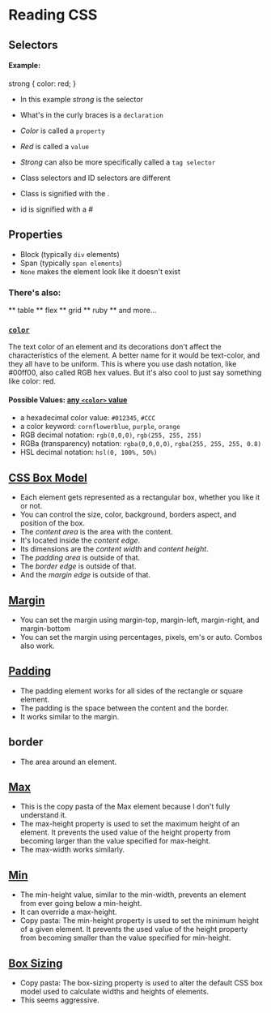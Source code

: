 # Reading CSS

## Selectors

#### Example:

strong {
  color: red;
}

* In this example _strong_ is the selector
* What's in the curly braces is a `declaration`
* _Color_ is called a `property`
* _Red_ is called a `value`
* _Strong_ can also be more specifically called a `tag selector`

* Class selectors and ID selectors are different
* Class is signified with the .
* id is signified with a #

## Properties

* Block (typically `div` elements)
* Span (typically `span elements`)
* `None` makes the element look like it doesn't exist

### There's also:
  ** table
  ** flex
  ** grid
  ** ruby
  ** and more...


### [`color`](https://developer.mozilla.org/en-US/docs/Web/CSS/color)

The text color of an element and its decorations don't affect the characteristics of the element.
A better name for it would be text-color, and they all have to be uniform.
This is where you use dash notation, like #00ff00, also called RGB hex values.
But it's also cool to just say something like color: red.

#### Possible Values: [any `<color>` value](https://developer.mozilla.org/en-US/docs/Web/CSS/color_value)

* a hexadecimal color value: `#012345`, `#CCC`
* a color keyword: `cornflowerblue`, `purple`, `orange`
* RGB decimal notation: `rgb(0,0,0)`, `rgb(255, 255, 255)`
* RGBa (transparency) notation: `rgba(0,0,0,0)`, `rgba(255, 255, 255, 0.8)`
* HSL decimal notation: `hsl(0, 100%, 50%)`

## [CSS Box Model](https://developer.mozilla.org/en-US/docs/Web/CSS/CSS_Box_Model/Introduction_to_the_CSS_box_model)

* Each element gets represented as a rectangular box, whether you like it or not.
* You can control the size, color, background, borders aspect, and position of the box.
* The _content area_ is the area with the content.
* It's located inside the _content edge_.
* Its dimensions are the _content width_ and _content height_.
* The _padding area_ is outside of that.
* The _border edge_ is outside of that.
* And the _margin edge_ is outside of that.

## [Margin](https://developer.mozilla.org/en-US/docs/Web/CSS/margin)

* You can set the margin using margin-top, margin-left, margin-right, and margin-bottom
* You can set the margin using percentages, pixels, em's or auto. Combos also work.

## [Padding](https://developer.mozilla.org/en-US/docs/Web/CSS/padding)

* The padding element works for all sides of the rectangle or square element.
* The padding is the space between the content and the border.
* It works similar to the margin.

## border

* The area around an element.

## [Max](https://developer.mozilla.org/en-US/docs/Web/CSS/max-height)

* This is the copy pasta of the Max element because I don't fully understand it.
* The max-height property is used to set the maximum height of an element. It prevents the used value of the height property from becoming larger than the value specified for max-height.
* The max-width works similarly.

## [Min](https://developer.mozilla.org/en-US/docs/Web/CSS/min-height)

* The min-height value, similar to the min-width, prevents an element from ever going below a min-height.
* It can override a max-height.
* Copy pasta: The min-height property is used to set the minimum height of a given element. It prevents the used value of the height property from becoming smaller than the value specified for min-height.

## [Box Sizing](https://developer.mozilla.org/en-US/docs/Web/CSS/box-sizing)

* Copy pasta: The box-sizing property is used to alter the default CSS box model used to calculate widths and heights of elements.
* This seems aggressive.
